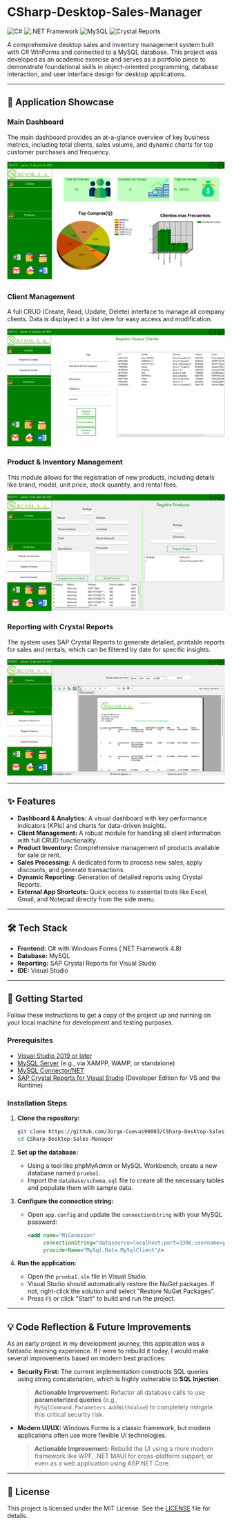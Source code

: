 # CSharp-Desktop-Sales-Manager

![C#](https://img.shields.io/badge/C%23-WinForms-blueviolet) ![.NET Framework](https://img.shields.io/badge/.NET-4.8-blue) ![MySQL](https://img.shields.io/badge/MySQL-Database-orange) ![Crystal Reports](https://img.shields.io/badge/Crystal-Reports-red)

A comprehensive desktop sales and inventory management system built with C# WinForms and connected to a MySQL database. This project was developed as an academic exercise and serves as a portfolio piece to demonstrate foundational skills in object-oriented programming, database interaction, and user interface design for desktop applications.

---

## 📸 Application Showcase

### Main Dashboard
The main dashboard provides an at-a-glance overview of key business metrics, including total clients, sales volume, and dynamic charts for top customer purchases and frequency.

![Main Dashboard](prueba1/Imgs/dashboard.png)

### Client Management
A full CRUD (Create, Read, Update, Delete) interface to manage all company clients. Data is displayed in a list view for easy access and modification.

![Client Management](prueba1/Imgs/client-management.png)

### Product & Inventory Management
This module allows for the registration of new products, including details like brand, model, unit price, stock quantity, and rental fees.

![Product Management](prueba1/Imgs/product-management.png)

### Reporting with Crystal Reports
The system uses SAP Crystal Reports to generate detailed, printable reports for sales and rentals, which can be filtered by date for specific insights.

![Generated Report](prueba1/Imgs/report.png)

---

## ✨ Features

*   **Dashboard & Analytics:** A visual dashboard with key performance indicators (KPIs) and charts for data-driven insights.
*   **Client Management:** A robust module for handling all client information with full CRUD functionality.
*   **Product Inventory:** Comprehensive management of products available for sale or rent.
*   **Sales Processing:** A dedicated form to process new sales, apply discounts, and generate transactions.
*   **Dynamic Reporting:** Generation of detailed reports using Crystal Reports.
*   **External App Shortcuts:** Quick access to essential tools like Excel, Gmail, and Notepad directly from the side menu.

---

## 🛠️ Tech Stack

*   **Frontend:** C# with Windows Forms (.NET Framework 4.8)
*   **Database:** MySQL
*   **Reporting:** SAP Crystal Reports for Visual Studio
*   **IDE:** Visual Studio

---

## 🚀 Getting Started

Follow these instructions to get a copy of the project up and running on your local machine for development and testing purposes.

### Prerequisites

*   [Visual Studio 2019 or later](https://visualstudio.microsoft.com/)
*   [MySQL Server](https://dev.mysql.com/downloads/mysql/) (e.g., via XAMPP, WAMP, or standalone)
*   [MySQL Connector/NET](https://dev.mysql.com/downloads/connector/net/)
*   [SAP Crystal Reports for Visual Studio](https://www.sap.com/products/crystal-reports/trial.html) (Developer Edition for VS and the Runtime)

### Installation Steps

1.  **Clone the repository:**
    ```bash
    git clone https://github.com/Jorge-Cuevas90003/CSharp-Desktop-Sales-Manager.git
    cd CSharp-Desktop-Sales-Manager
    ```

2.  **Set up the database:**
    *   Using a tool like phpMyAdmin or MySQL Workbench, create a new database named `prueba1`.
    *   Import the `database/schema.sql` file to create all the necessary tables and populate them with sample data.

3.  **Configure the connection string:**
    *   Open `app.config` and update the `connectionString` with your MySQL password:
        ```xml
        <add name="MiConexion"
             connectionString="datasource=localhost;port=3306;username=yours;password=yours;database=prueba1"
             providerName="MySql.Data.MySqlClient"/>
        ```

4.  **Run the application:**
    *   Open the `prueba1.sln` file in Visual Studio.
    *   Visual Studio should automatically restore the NuGet packages. If not, right-click the solution and select "Restore NuGet Packages".
    *   Press `F5` or click "Start" to build and run the project.

---

## 💡 Code Reflection & Future Improvements

As an early project in my development journey, this application was a fantastic learning experience. If I were to rebuild it today, I would make several improvements based on modern best practices:

*   **Security First:** The current implementation constructs SQL queries using string concatenation, which is highly vulnerable to **SQL Injection**.
    > **Actionable Improvement:** Refactor all database calls to use **parameterized queries** (e.g., `MySqlCommand.Parameters.AddWithValue`) to completely mitigate this critical security risk.


*   **Modern UI/UX:** Windows Forms is a classic framework, but modern applications often use more flexible UI technologies.
    > **Actionable Improvement:** Rebuild the UI using a more modern framework like WPF, .NET MAUI for cross-platform support, or even as a web application using ASP.NET Core.

---

## 📝 License

This project is licensed under the MIT License. See the [LICENSE](LICENSE) file for details.
